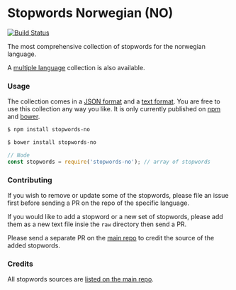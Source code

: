Stopwords Norwegian (NO)
=======

[![Build Status](https://travis-ci.org/stopwords-iso/stopwords-no.svg?branch=master)](https://travis-ci.org/stopwords-iso/stopwords-no)

The most comprehensive collection of stopwords for the norwegian language.

A [multiple language](https://github.com/stopwords-iso/stopwords-iso) collection is also available.

### Usage

The collection comes in a
[JSON format](https://raw.githubusercontent.com/stopwords-iso/stopwords-iso/master/stopwords-no.json) and a
[text format](https://raw.githubusercontent.com/stopwords-iso/stopwords-iso/master/stopwords-no.txt).
You are free to use this collection any way you like.
It is only currently published on [npm](https://www.npmjs.com/stopwords-no) and [bower](https://bower.io).

```sh
$ npm install stopwords-no
```

```sh
$ bower install stopwords-no
```

```js
// Node
const stopwords = require('stopwords-no'); // array of stopwords
```

### Contributing

If you wish to remove or update some of the stopwords, please file an issue first before sending a PR on the repo of the specific language.

If you would like to add a stopword or a new set of stopwords, please add them as a new text file insie the `raw` directory then send a PR.

Please send a separate PR on the [main repo](https://github.com/stopwords-iso/stopwords-iso) to credit the source of the added stopwords.

### Credits

All stopwords sources are [listed on the main repo](https://github.com/stopwords-iso/stopwords-iso/blob/master/CREDITS.md).

